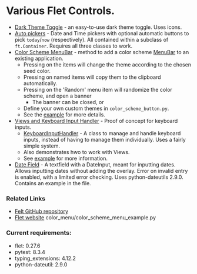 # Various Flet Controls.

* [Dark Theme Toggle](https://github.com/Jon-Al/Flet_Extentions/blob/main/other/dark_theme_toggle.py) - an easy-to-use dark theme toggle. Uses icons.
* [Auto pickers](https://github.com/Jon-Al/Flet_Extentions/blob/main/auto_pickers) - Date and Time pickers with optional automatic buttons to pick `today`/`now` (respectively). All contained within a subclass of `ft.Container`. Requires all three classes to work.
* [Color Scheme MenuBar](https://github.com/Jon-Al/Flet-Extensions/tree/main/color_menu) - method to add a color scheme [MenuBar](https://flet-controls-gallery.fly.dev/navigation/menubar) to an existing application.
    * Pressing on the items will change the theme according to the chosen seed color.
    * Pressing on named items will copy them to the clipboard automatically.
    * Pressing on the 'Random' menu item will randomize the color scheme, and open a banner
        * The banner can be closed, or
    * Define your own custom themes in ``color_scheme_button.py``.
    * See the [example](https://github.com/Jon-Al/Flet-Extensions/blob/main/color_menu/color_scheme_menu_example.py) for more details.
* [Views and Keyboard Input Handler](https://github.com/Jon-Al/Flet-Extensions/tree/main/view_and_keyboard) - Proof of concept for keyboard inputs.
    * [KeyboardInputHandler](https://github.com/Jon-Al/Flet-Extensions/tree/main/view_and_keyboard/keyboard_input_handler.py) - A class to manage and handle keyboard inputs, instead of having to manage them individually. Uses a fairly simple system.
    * Also demonstrates hwo to work with Views.
    * See [example](https://github.com/Jon-Al/Flet-Extensions/tree/main/view_and_keyboard/example.py) for more information.
* [Date Field](https://github.com/Jon-Al/Flet-Extensions/tree/main/other/date_field.py) - A textfield with a DateInput, meant for inputting dates. Allows inputting dates without adding the overlay. Error on invalid entry is enabled, with a limited error checking. Uses python-dateutils 2.9.0. Contains an example in the file.

### Related Links

* [Felt GitHub repository](https://github.com/flet-dev/flet)
* [Flet website](https://flet.dev/)
  color_menu/color_scheme_menu_example.py

### Current requirements:

* flet: 0.27.6
* pytest: 8.3.4
* typing_extensions: 4.12.2
* python-dateutil: 2.9.0